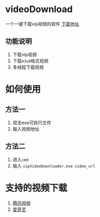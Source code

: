 ﻿# videoDownload
 一个一键下载vip视频的软件
[下载地址](https://gitee.com/han1396735592/videoDownload/raw/master/dist/vipVideoDownloader.exe)

## 功能说明

1. 下载vip视频
2. 下载`m3u8`格式视频
3. 多线程下载视频

# 如何使用
## 方法一
1. 双击exe可执行文件
2. 输入视频地址
## 方法二
1. 进入`cmd`
2. 输入 `vipVideoDownloader.exe video_url` 

# 支持的视频下载

1. [腾讯视频](https://v.qq.com)
2. [爱奇艺](https://www.iqiyi.com/)



